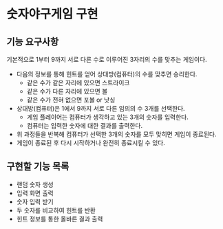# 숫자야구게임 구현

## 기능 요구사항
기본적으로 1부터 9까지 서로 다른 수로 이루어진 3자리의 수를 맞추는 게임이다.

- 다음의 정보를 통해 힌트를 얻어 상대방(컴퓨터)의 수를 맞추면 승리한다. 
  - 같은 수가 같은 자리에 있으면 스트라이크
  - 같은 수가 다른 자리에 있으면 볼
  - 같은 수가 전혀 없으면 포볼 or 낫싱
- 상대방(컴퓨터)은 1에서 9까지 서로 다른 임의의 수 3개를 선택한다.
  - 게임 플레이어는 컴퓨터가 생각하고 있는 3개의 숫자를 입력한다.
  - 컴퓨터는 입력한 숫자에 대한 결과를 출력한다.
- 위 과정들을 반복해 컴퓨터가 선택한 3개의 숫자를 모두 맞히면 게임이 종료된다.
- 게임이 종료된 후 다시 시작하거나 완전히 종료시킬 수 있다.

## 구현할 기능 목록
- 랜덤 숫자 생성
- 입력 화면 출력
- 숫자 입력 받기
- 두 숫자를 비교하여 힌트를 반환
- 힌트 정보를 통한 올바른 결과 출력
